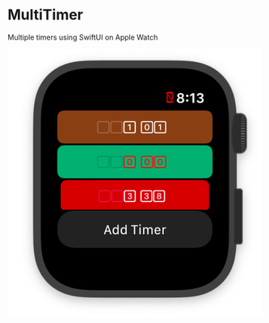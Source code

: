 # MultiTimer
Multiple timers using SwiftUI on Apple Watch

![Main View](Images/main.png "Main View")
